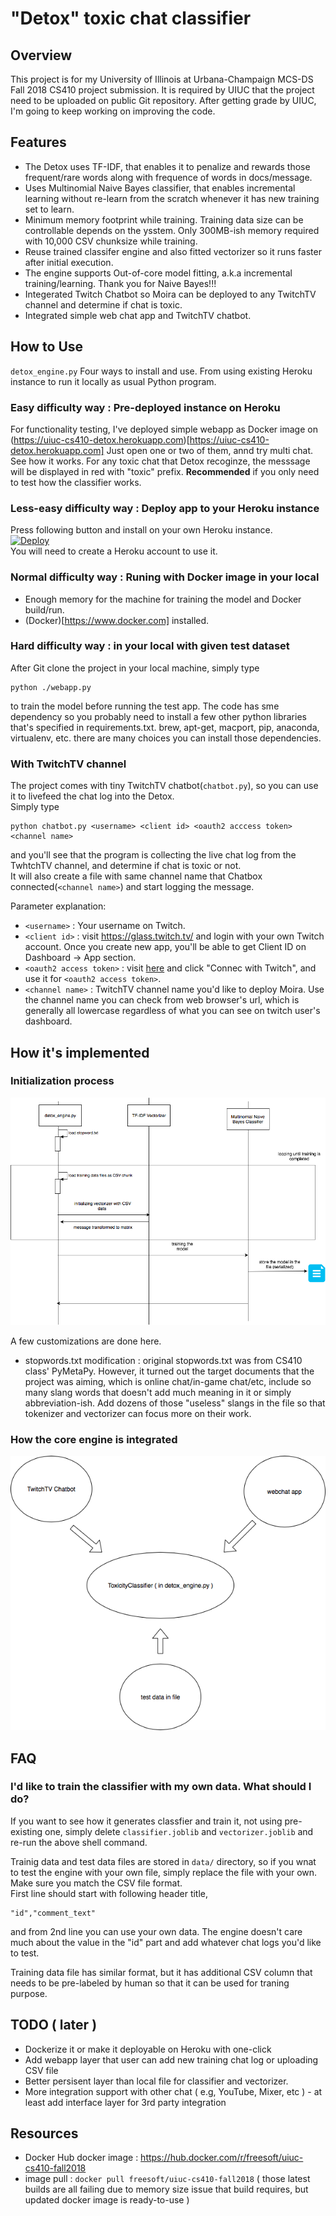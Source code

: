 # "Detox" toxic chat classifier

## Overview

This project is for my University of Illinois at Urbana-Champaign MCS-DS Fall 2018 CS410 project submission. It is required by UIUC that the project need to be uploaded on public Git repository. After getting grade by UIUC, I'm going to keep working on improving the code.

## Features

* The Detox uses TF-IDF, that enables it to penalize and rewards those frequent/rare words along with frequence of words in docs/message.
* Uses Multinomial Naive Bayes classifier, that enables incremental learning without re-learn from the scratch whenever it has new training set to learn.
* Minimum memory footprint while training. Training data size can be controllable depends on the ysstem. Only 300MB-ish memory required with 10,000 CSV chunksize while training.
* Reuse trained classifer engine and also fitted vectorizer so it runs faster after initial execution.
* The engine supports Out-of-core model fitting, a.k.a incremental training/learning. Thank you for Naive Bayes!!!
* Integerated Twitch Chatbot so Moira can be deployed to any TwitchTV channel and determine if chat is toxic.
* Integrated simple web chat app and TwitchTV chatbot.


## How to Use

`detox_engine.py` Four ways to install and use. From using existing Heroku instance to run it locally as usual Python program. 

### Easy difficulty way : Pre-deployed instance on Heroku

For functionality testing, I've deployed simple webapp as Docker image on (https://uiuc-cs410-detox.herokuapp.com)[https://uiuc-cs410-detox.herokuapp.com]
Just open one or two of them, annd try multi chat. See how it works. For any toxic chat that Detox recoginze, the messsage will be displayed in red with "toxic" prefix. **Recommended** if you only need to test how the classifier works.


### Less-easy difficulty way : Deploy app to your Heroku instance

Press following button and install on your own Heroku instance.<br/>
[![Deploy](https://www.herokucdn.com/deploy/button.svg)](https://heroku.com/deploy) <br/>
You will need to create a Heroku account to use it.

### Normal difficulty way : Runing with Docker image in your local

* Enough memory for the machine for training the model and Docker build/run.
* (Docker)[https://www.docker.com] installed.


### Hard difficulty way : in your local with given test dataset

After Git clone the project in your local machine, simply type

```
python ./webapp.py
```

to train the model before running the test app. The code has sme dependency so you probably need to install a few other python libraries that's specified in requirements.txt. brew, apt-get, macport, pip, anaconda, virtualenv, etc. there are many choices you can install those dependencies.



### With TwitchTV channel

The project comes with tiny TwitchTV chatbot(`chatbot.py`), so you can use it to livefeed the chat log into the Detox.<br/>
Simply type

```
python chatbot.py <username> <client id> <oauth2 acccess token> <channel name>
```
and you'll see that the program is collecting the live chat log from the TwhtchTV channel, and determine if chat is toxic or not.<br/>
It will also create a file with same channel name that Chatbox connected(`<channel name>`) and start logging the message.

Parameter explanation:

* `<username>` : Your username on Twitch. 
* `<client id>` : visit https://glass.twitch.tv/ and login with your own Twitch account. Once you create new app, you'll be able to get Client ID on Dashboard -> App section. <br/>
* `<oauth2 access token>` : visit [here](https://twitchapps.com/tmi/#access_token=flwh72scl6503e6bs2xnwl6g6l5jeu&scope=chat%3Aread+chat%3Aedit+channel%3Amoderate+chat_login&token_type=bearer) and click "Connec with Twitch", and use it for `<oauth2 access token>`.
* `<channel name>` : TwitchTV channel name you'd like to deploy Moira. Use the channel name you can check from web browser's url, which is generally all lowercase regardless of what you can see on twitch user's dashboard.

## How it's implemented

### Initialization process

![diagram 1](/diagram/overview_diagram.png)

A few customizations are done here.<br/>

* stopwords.txt modification : original stopwords.txt was from CS410 class' PyMetaPy. However, it turned out the target documents that the project was aiming, which is online chat/in-game chat/etc, include so many slang words that doesn't add much meaning in it or simply abbreviation-ish. Add dozens of those "useless" slangs in the file so that tokenizer and vectorizer can focus more on their work.

### How the core engine is integrated


![diagram 2](/diagram/overview_diagram_2.png)

## FAQ

### I'd like to train the classifier with my own data. What should I do?

If you want to see how it generates classfier and train it, not using pre-existing one, simply delete `classifier.joblib` and `vectorizer.joblib` and re-run the above shell command.

Trainig data and test data files are stored in `data/` directory, so if you wnat to test the engine with your own file, simply replace the file with your own. Make sure you match the CSV file format. <br/>
First line should start with following header title,

```
"id","comment_text" 
```
and from 2nd line you can use your own data. The engine doesn't care much about the value in the "id" part and add whatever chat logs you'd like to test.

Training data file has similar format, but it has additional CSV column that needs to be pre-labeled by human so that it can be used for traning purpose.

## TODO ( later )
* Dockerize it or make it deployable on Heroku with one-click
* Add webapp layer that user can add new training chat log or uploading CSV file
* Better persisent layer than local file for classifier and vectorizer.
* More integration support with other chat ( e.g, YouTube, Mixer, etc ) - at least add interface layer for 3rd party integration

## Resources

* Docker Hub docker image : https://hub.docker.com/r/freesoft/uiuc-cs410-fall2018
 * image pull : `docker pull freesoft/uiuc-cs410-fall2018` ( those latest builds are all failing due to memory size issue that build requires, but updated docker image is ready-to-use )
 